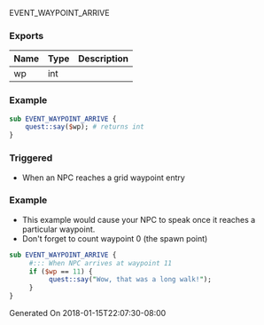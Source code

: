 
EVENT_WAYPOINT_ARRIVE
### Exports
**Name**|**Type**|**Description**
:-----|:-----|:-----
wp|int|
### Example
```perl
sub EVENT_WAYPOINT_ARRIVE {
	quest::say($wp); # returns int
}
```

### Triggered

* When an NPC reaches a grid waypoint entry

### Example

* This example would cause your NPC to speak once it reaches a particular waypoint. 
* Don't forget to count waypoint 0 (the spawn point)

```perl
sub EVENT_WAYPOINT_ARRIVE {
     #::: When NPC arrives at waypoint 11
     if ($wp == 11) {
          quest::say("Wow, that was a long walk!");
     }
}
```

Generated On 2018-01-15T22:07:30-08:00